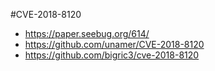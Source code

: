 #CVE-2018-8120

* https://paper.seebug.org/614/
* https://github.com/unamer/CVE-2018-8120
* https://github.com/bigric3/cve-2018-8120